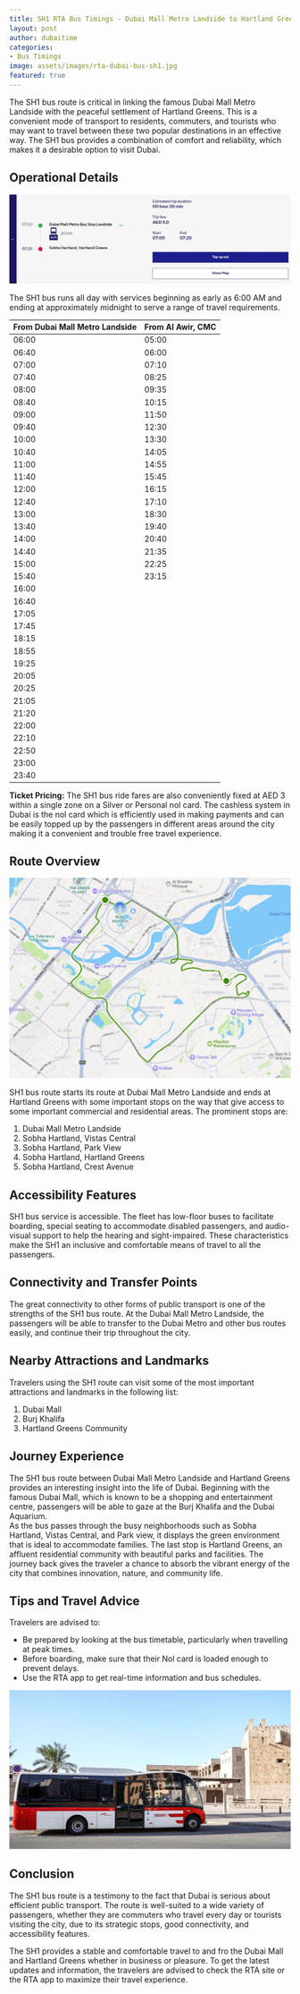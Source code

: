 ```yaml
---
title: SH1 RTA Bus Timings - Dubai Mall Metro Landside to Hartland Greens and Return
layout: post
author: dubaitime
categories: 
- Bus Timings
image: assets/images/rta-dubai-bus-sh1.jpg
featured: true
--- 
```


The SH1 bus route is critical in linking the famous Dubai Mall Metro Landside with the peaceful settlement of Hartland Greens. This is a convenient mode of transport to residents, commuters, and tourists who may want to travel between these two popular destinations in an effective way. The SH1 bus provides a combination of comfort and reliability, which makes it a desirable option to visit Dubai.

## Operational Details

![RTA Dubai Bus SH1 Journey](/assets/images/rta-dubai-bus-sh1-journey.jpg)

The SH1 bus runs all day with services beginning as early as 6:00 AM and ending at approximately midnight to serve a range of travel requirements.

| From Dubai Mall Metro Landside | From Al Awir, CMC |
|-------------------------------|--------------------|
| 06:00                         | 05:00              |
| 06:40                         | 06:00              |
| 07:00                         | 07:10              |
| 07:40                         | 08:25              |
| 08:00                         | 09:35              |
| 08:40                         | 10:15              |
| 09:00                         | 11:50              |
| 09:40                         | 12:30              |
| 10:00                         | 13:30              |
| 10:40                         | 14:05              |
| 11:00                         | 14:55              |
| 11:40                         | 15:45              |
| 12:00                         | 16:15              |
| 12:40                         | 17:10              |
| 13:00                         | 18:30              |
| 13:40                         | 19:40              |
| 14:00                         | 20:40              |
| 14:40                         | 21:35              |
| 15:00                         | 22:25              |
| 15:40                         | 23:15              |
| 16:00                         |                    |
| 16:40                         |                    |
| 17:05                         |                    |
| 17:45                         |                    |
| 18:15                         |                    |
| 18:55                         |                    |
| 19:25                         |                    |
| 20:05                         |                    |
| 20:25                         |                    |
| 21:05                         |                    |
| 21:20                         |                    |
| 22:00                         |                    |
| 22:10                         |                    |
| 22:50                         |                    |
| 23:00                         |                    |
| 23:40                         |                    |

**Ticket Pricing:** The SH1 bus ride fares are also conveniently fixed at AED 3 within a single zone on a Silver or Personal nol card. The cashless system in Dubai is the nol card which is efficiently used in making payments and can be easily topped up by the passengers in different areas around the city making it a convenient and trouble free travel experience.

## Route Overview

![RTA Dubai Bus SH1 Route](/assets/images/rta-dubai-bus-sh1-route.jpg)

SH1 bus route starts its route at Dubai Mall Metro Landside and ends at Hartland Greens with some important stops on the way that give access to some important commercial and residential areas. The prominent stops are:

1. Dubai Mall Metro Landside  
2. Sobha Hartland, Vistas Central  
3. Sobha Hartland, Park View  
4. Sobha Hartland, Hartland Greens  
5. Sobha Hartland, Crest Avenue

## Accessibility Features
SH1 bus service is accessible. The fleet has low-floor buses to facilitate boarding, special seating to accommodate disabled passengers, and audio-visual support to help the hearing and sight-impaired. These characteristics make the SH1 an inclusive and comfortable means of travel to all the passengers.

## Connectivity and Transfer Points
The great connectivity to other forms of public transport is one of the strengths of the SH1 bus route. At the Dubai Mall Metro Landside, the passengers will be able to transfer to the Dubai Metro and other bus routes easily, and continue their trip throughout the city.

## Nearby Attractions and Landmarks
Travelers using the SH1 route can visit some of the most important attractions and landmarks in the following list:

1. Dubai Mall  
2. Burj Khalifa  
3. Hartland Greens Community

## Journey Experience
The SH1 bus route between Dubai Mall Metro Landside and Hartland Greens provides an interesting insight into the life of Dubai. Beginning with the famous Dubai Mall, which is known to be a shopping and entertainment centre, passengers will be able to gaze at the Burj Khalifa and the Dubai Aquarium.  
As the bus passes through the busy neighborhoods such as Sobha Hartland, Vistas Central, and Park view, it displays the green environment that is ideal to accommodate families. The last stop is Hartland Greens, an affluent residential community with beautiful parks and facilities. The journey back gives the traveler a chance to absorb the vibrant energy of the city that combines innovation, nature, and community life.

## Tips and Travel Advice
Travelers are advised to:

- Be prepared by looking at the bus timetable, particularly when travelling at peak times.  
- Before boarding, make sure that their Nol card is loaded enough to prevent delays.  
- Use the RTA app to get real-time information and bus schedules.

![RTA Dubai Bus SH1](/assets/images/rta-dubai-bus-sh1.jpg)

## Conclusion
The SH1 bus route is a testimony to the fact that Dubai is serious about efficient public transport. The route is well-suited to a wide variety of passengers, whether they are commuters who travel every day or tourists visiting the city, due to its strategic stops, good connectivity, and accessibility features.  

The SH1 provides a stable and comfortable travel to and fro the Dubai Mall and Hartland Greens whether in business or pleasure. To get the latest updates and information, the travelers are advised to check the RTA site or the RTA app to maximize their travel experience.
